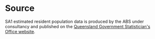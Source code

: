 # Source

SA1 estimated resident population data is produced by the ABS under consultancy and published on the [Queensland Government Statistician's Office website](https://www.qgso.qld.gov.au/statistics/theme/population/population-estimates/regions).
